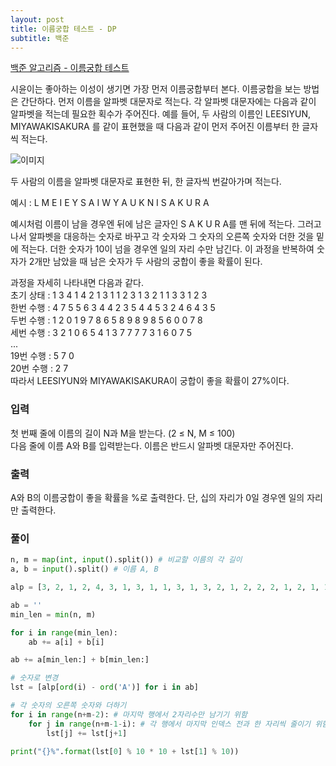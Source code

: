 ```yaml
---
layout: post
title: 이름궁합 테스트 - DP
subtitle: 백준
---
```


[백준 알고리즘 - 이름궁합 테스트](https://www.acmicpc.net/problem/17269)

시윤이는 좋아하는 이성이 생기면 가장 먼저 이름궁합부터 본다. 이름궁합을 보는 방법은 간단하다. 먼저 이름을 알파벳 대문자로 적는다. 각 알파벳 대문자에는 다음과 같이 알파벳을 적는데 필요한 획수가 주어진다. 예를 들어, 두 사람의 이름인 LEESIYUN, MIYAWAKISAKURA 를 같이 표현했을 때 다음과 같이 먼저 주어진 이름부터 한 글자씩 적는다.

![이미지](https://upload.acmicpc.net/15dd4bad-1070-4f0d-b609-1bc1d47d9873/-/preview/)

두 사람의 이름을 알파벳 대문자로 표현한 뒤, 한 글자씩 번갈아가며 적는다.

예시 :  L M E I E Y S A I W Y A U K N I S A K U R A

예시처럼 이름이 남을 경우엔 뒤에 남은 글자인 S A K U R A를 맨 뒤에 적는다. 그러고 나서 알파벳을 대응하는 숫자로 바꾸고 각 숫자와 그 숫자의 오른쪽 숫자와 더한 것을 밑에 적는다. 더한 숫자가 10이 넘을 경우엔 일의 자리 수만 남긴다. 이 과정을 반복하여 숫자가 2개만 남았을 때 남은 숫자가 두 사람의 궁합이 좋을 확률이 된다.

과정을 자세히 나타내면 다음과 같다.  
초기 상태 : 1 3 4 1 4 2 1 3 1 1 2 3 1 3 2 1 1 3 3 1 2 3  
한번 수행 :  4 7 5 5 6 3 4 4 2 3 5 4 4 5 3 2 4 6 4 3 5  
두번 수행 :   1 2 0 1 9 7 8 6 5 8 9 8 9 8 5 6 0 0 7 8  
세번 수행 :    3 2 1 0 6 5 4 1 3 7 7 7 7 3 1 6 0 7 5  
...  
19번 수행 :                  5 7 0  
20번 수행 :                   2 7  
따라서 LEESIYUN와 MIYAWAKISAKURA이 궁합이 좋을 확률이 27%이다.

### 입력
첫 번째 줄에 이름의 길이 N과 M을 받는다. (2 ≤ N, M ≤ 100)  
다음 줄에 이름 A와 B를 입력받는다. 이름은 반드시 알파벳 대문자만 주어진다.

### 출력
A와 B의 이름궁합이 좋을 확률을 %로 출력한다. 단, 십의 자리가 0일 경우엔 일의 자리만 출력한다.


### 풀이

```python
n, m = map(int, input().split()) # 비교할 이름의 각 길이
a, b = input().split() # 이름 A, B

alp = [3, 2, 1, 2, 4, 3, 1, 3, 1, 1, 3, 1, 3, 2, 1, 2, 2, 2, 1, 2, 1, 1, 1, 2, 2, 1]

ab = ''
min_len = min(n, m)

for i in range(min_len):
    ab += a[i] + b[i]

ab += a[min_len:] + b[min_len:]

# 숫자로 변경
lst = [alp[ord(i) - ord('A')] for i in ab]

# 각 숫자의 오른쪽 숫자와 더하기
for i in range(n+m-2): # 마지막 행에서 2자리수만 남기기 위함
    for j in range(n+m-1-i): # 각 행에서 마지막 인덱스 전과 한 자리씩 줄이기 위함
        lst[j] += lst[j+1]

print("{}%".format(lst[0] % 10 * 10 + lst[1] % 10))
```